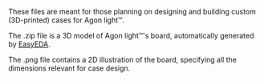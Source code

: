 These files are meant for those planning on designing and building custom (3D-printed) cases for Agon light™.<p>
The .zip file is a 3D model of Agon light™'s board, automatically generated by <a href="https://easyeda.com/">EasyEDA</a>.<p>
The .png file contains a 2D illustration of the board, specifying all the dimensions relevant for case design.
